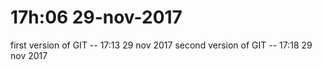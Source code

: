 # 17h:06 29-nov-2017
first version of GIT -- 17:13 29 nov 2017
second version of GIT -- 17:18 29 nov 2017
